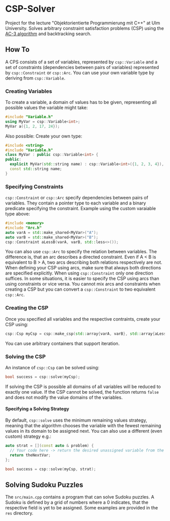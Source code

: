# CSP-Solver
Project for the lecture "Objektorientierte Programmierung mit C++" at Ulm University. Solves arbitrary constraint satisfaction problems (CSP) using the
[AC-3 algorithm](https://en.wikipedia.org/wiki/AC-3_algorithm) and backtracking search.

## How To
A CPS consists of a set of variables, represented by `csp::Variable` and a set of constraints (dependencies between pairs of variables) represented by `csp::Constraint` or `csp::Arc`. You can use your own variable type by deriving from `csp::Variable`.

### Creating Variables
To create a variable, a domain of values has to be given, representing all possible
values the variable might take:
```cpp
#include "Variable.h"
using MyVar = csp::Variable<int>;
MyVar a({1, 2, 17, 24});
```
Also possible: Create your own type:
```cpp
#include <string>
#include "Variable.h"
class MyVar : public csp::Variable<int> {
public:
  explicit MyVar(std::string name) : csp::Variable<int>({1, 2, 3, 4}), name(std::move(name)) {}
  const std::string name;
}
```
### Specifying Constraints
`csp::Constraint` or `csp::Arc` specify dependencies between pairs of variables. They contain a pointer type to each variable and a binary predicate specifying the
constraint. Example using the custom varaiable type above:
```cpp
#include <memory>
#include "Arc.h"
auto varA = std::make_shared<MyVar>("A");
auto varB = std::make_shared<MyVar>("B");
csp::Constraint aLessB(varA, varB, std::less<>());
```
You can also use `csp::Arc` to specify the relation between variables. The difference is, that an arc describes a directed constraint. Even if A < B is equivalent
to B > A, two arcs describing both relations respectively are not. When defining your CSP using arcs, make sure that always both directions are specified explicitly.
When using `csp::Constraint` only one direction suffices. In some situations, it is easier to specify the CSP using arcs than using constraints or vice versa. You
cannot mix arcs and constraints when creating a CSP but you can convert a `csp::Constraint` to two equivalent `csp::Arc`.

### Creating the CSP
Once you specified all variables and the respective contraints, create your CSP using:
```cpp
csp::Csp myCsp = csp::make_csp(std::array{varA, varB}, std::array{aLessB});
```
You can use arbitrary containers that support iteration.

### Solving the CSP
An instance of `csp::Csp` can be solved using:
```cpp
bool success = csp::solve(myCsp);
```
If solving the CSP is possible all domains of all variables will be reduced to exactly one value. If the CSP cannot be solved, the function returns `false` and does
not modify the value domains of the variables.
#### Specifying a Solving Strategy
By default, `csp::solve` uses the minimum remaining values strategy, meaning that the algorithm chooses the variable with the fewest remaining values in its domain
to be assigned next. You can also use a different (even custom) strategy e.g.:
```cpp
auto strat = [](const auto & problem) {
  // Your code here -> return the desired unassigned variable from the CSP
  return theNextVar;
};

bool success = csp::solve(myCsp, strat);
```

## Solving Sudoku Puzzles
The `src/main.cpp` contains a program that can solve Sudoku puzzles. A Sudoku is defined by a grid of numbers where a 0 indicates, that the respective field is yet
to be assigned. Some examples are provided in the `res` directory.
